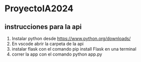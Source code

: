 # ProyectoIA2024
## instrucciones para la api
1. Instalar python desde https://www.python.org/downloads/
2. En vscode abrir la carpeta de la api
3. instalar flask con el comando pip install Flask en una terminal
4. correr la app con el comando python app.py
